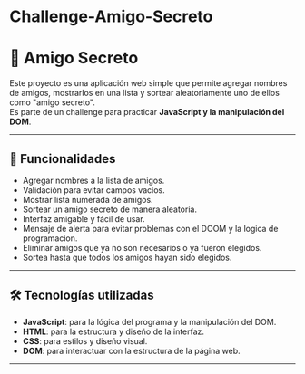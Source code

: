 # Challenge-Amigo-Secreto

# 🎁 Amigo Secreto

Este proyecto es una aplicación web simple que permite agregar nombres de amigos, mostrarlos en una lista y sortear aleatoriamente uno de ellos como "amigo secreto".  
Es parte de un challenge para practicar **JavaScript y la manipulación del DOM**.

---

## 📌 Funcionalidades

- Agregar nombres a la lista de amigos.
- Validación para evitar campos vacíos.
- Mostrar lista numerada de amigos.
- Sortear un amigo secreto de manera aleatoria.
- Interfaz amigable y fácil de usar.
- Mensaje de alerta para evitar problemas con el DOOM y la logica de programacion.
- Eliminar amigos que ya no son necesarios o ya fueron elegidos.
- Sortea hasta que todos los amigos hayan sido elegidos.

---

## 🛠 Tecnologías utilizadas

- **JavaScript**: para la lógica del programa y la manipulación del DOM.
- **HTML**: para la estructura y diseño de la interfaz.
- **CSS**: para estilos y diseño visual.
- **DOM**: para interactuar con la estructura de la página web.

---
